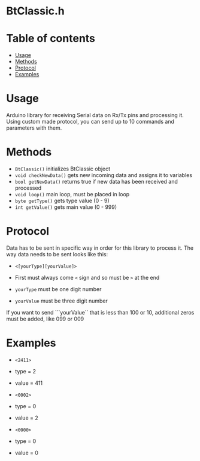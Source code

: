 # BtClassic.h
# Table of contents
- [Usage](https://github.com/Onii-Chaan/BtClassic.h/blob/master/README.md#usage)
- [Methods](https://github.com/Onii-Chaan/BtClassic.h/blob/master/README.md#methods)
- [Protocol](https://github.com/Onii-Chaan/BtClassic.h/blob/master/README.md#protocol)
- [Examples](https://github.com/Onii-Chaan/BtClassic.h/blob/master/README.md#examples)

# Usage

Arduino library for receiving Serial data on Rx/Tx pins and processing it. Using custom made protocol, you can send up to 10 commands and parameters with them.

# Methods

- ```BtClassic()``` initializes BtClassic object
- ```void checkNewData()``` gets new incoming data and assigns it to variables
- ```bool getNewData()``` returns true if new data has been received and processed
- ```void loop()``` main loop, must be placed in loop
- ```byte getType()``` gets type value (0 - 9) 
- ```int getValue()``` gets main value (0 - 999)

# Protocol 

Data has to be sent in specific way in order for this library to process it. The way data needs to be sent looks like this:
- ```<[yourType][yourValue]>```

- First must always come ```<``` sign and so must be ```>``` at the end
- ```yourType``` must be one digit number 
- ```yourValue``` must be three digit number

If you want to send ```yourValue`` that is less than 100 or 10, additional zeros must be added, like 099 or 009

# Examples

- ```<2411>```
- type = 2
- value = 411

- ```<0002>```
- type = 0
- value = 2

- ```<0000>```
- type = 0
- value = 0
